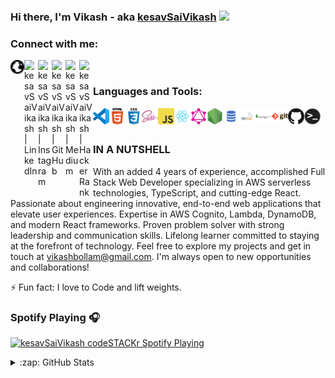 ### Hi there, I'm Vikash - aka [kesavSaiVikash][website] <img src="https://media.giphy.com/media/hvRJCLFzcasrR4ia7z/giphy.gif" width="25px">

### Connect with me:

[<img align="left" alt="kesavSaiVikash" width="22px" src="https://raw.githubusercontent.com/iconic/open-iconic/master/svg/globe.svg" />][website]
[<img align="left" alt="kesavSaiVikash | LinkedIn" width="22px" src="https://cdn.jsdelivr.net/npm/simple-icons@v3/icons/linkedin.svg" />][linkedin]
[<img align="left" alt="kesavSaiVikash | Instagram" width="22px" src="https://cdn.jsdelivr.net/npm/simple-icons@v3/icons/instagram.svg" />][instagram]
[<img align="left" alt="kesavSaiVikash | GitHub" width="22px" src="https://spng.pngfind.com/pngs/s/19-198304_github-logo-png-transparent-github-logo-png-png.png" />][GitHub]
[<img align="left" alt="kesavSaiVikash | Medium" width="22px" src="https://cdn4.iconfinder.com/data/icons/social-media-2210/24/Medium-512.png" />][Medium]
[<img align="left" alt="kesavSaiVikash | HackerRank" width="22px" src="https://upload.wikimedia.org/wikipedia/commons/4/40/HackerRank_Icon-1000px.png" />][HackerRank]
<br />

### Languages and Tools:

<img align="left" alt="Visual Studio Code" width="26px" src="https://raw.githubusercontent.com/github/explore/80688e429a7d4ef2fca1e82350fe8e3517d3494d/topics/visual-studio-code/visual-studio-code.png"/>
<img align="left" alt="HTML5" width="26px" src="https://raw.githubusercontent.com/github/explore/80688e429a7d4ef2fca1e82350fe8e3517d3494d/topics/html/html.png"/>
<img align="left" alt="CSS3" width="26px" src="https://raw.githubusercontent.com/github/explore/80688e429a7d4ef2fca1e82350fe8e3517d3494d/topics/css/css.png"/>
<img align="left" alt="Sass" width="26px" src="https://raw.githubusercontent.com/github/explore/80688e429a7d4ef2fca1e82350fe8e3517d3494d/topics/sass/sass.png"/>
<img align="left" alt="JavaScript" width="26px" src="https://raw.githubusercontent.com/github/explore/80688e429a7d4ef2fca1e82350fe8e3517d3494d/topics/javascript/javascript.png"/>
<img align="left" alt="React" width="26px" src="https://raw.githubusercontent.com/github/explore/80688e429a7d4ef2fca1e82350fe8e3517d3494d/topics/react/react.png"/>
<img align="left" alt="GraphQL" width="26px" src="https://raw.githubusercontent.com/github/explore/80688e429a7d4ef2fca1e82350fe8e3517d3494d/topics/graphql/graphql.png"/>
<img align="left" alt="Node.js" width="26px" src="https://raw.githubusercontent.com/github/explore/80688e429a7d4ef2fca1e82350fe8e3517d3494d/topics/nodejs/nodejs.png"/>
<img align="left" alt="SQL" width="26px" src="https://raw.githubusercontent.com/github/explore/80688e429a7d4ef2fca1e82350fe8e3517d3494d/topics/sql/sql.png" />
<img align="left" alt="MySQL" width="26px" src="https://raw.githubusercontent.com/github/explore/80688e429a7d4ef2fca1e82350fe8e3517d3494d/topics/mysql/mysql.png"/>
<img align="left" alt="MongoDB" width="26px" src="https://raw.githubusercontent.com/github/explore/80688e429a7d4ef2fca1e82350fe8e3517d3494d/topics/mongodb/mongodb.png"/>
<img align="left" alt="Git" width="26px" src="https://raw.githubusercontent.com/github/explore/80688e429a7d4ef2fca1e82350fe8e3517d3494d/topics/git/git.png"/>
<img align="left" alt="GitHub" width="26px" src="https://raw.githubusercontent.com/github/explore/78df643247d429f6cc873026c0622819ad797942/topics/github/github.png"/>
<img align="left" alt="Terminal" width="26px" src="https://raw.githubusercontent.com/github/explore/80688e429a7d4ef2fca1e82350fe8e3517d3494d/topics/terminal/terminal.png"/>

<br />
<br />

### IN A NUTSHELL <br/>
With an added 4 years of experience, accomplished Full Stack Web Developer specializing in AWS serverless technologies, TypeScript, and cutting-edge React. Passionate about engineering innovative, end-to-end web applications that elevate user experiences. Expertise in AWS Cognito, Lambda, DynamoDB, and modern React frameworks. Proven problem solver with strong leadership and communication skills. Lifelong learner committed to staying at the forefront of technology. Feel free to explore my projects and get in touch at vikashbollam@gmail.com. I'm always open to new opportunities and collaborations! 

⚡ Fun fact: I love to Code and lift weights.


### Spotify Playing 🎧

[<img src="https://now-playing-codestackr.vercel.app/api/spotify-playing" alt="kesavSaiVikash codeSTACKr Spotify Playing" width="350" />](https://open.spotify.com/user/swyqyimdc12jajde4vpwd2x1b)


<details>
  <summary>:zap: GitHub Stats</summary>

  <img align="left" alt="kesavSaiVikash GitHub Stats" src="https://github-readme-stats.codestackr.vercel.app/api?username=kesavSaiVikash&show_icons=true&hide_border=true" />

</details>

[website]: https://www.kesavbollam.com/
[instagram]: https://instagram.com/vikash_naidu
[linkedin]: https://www.linkedin.com/in/kesavsaivikashbollam/
[HackerRank]: https://www.hackerrank.com/vikashbollam?hr_r=1 
[GitHub]: https://github.com/kesavSaiVikash
[Medium]: https://medium.com/@vikashbollam
